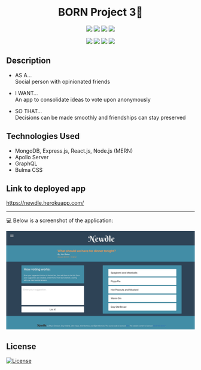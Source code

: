 <h1 align="center">BORN Project 3👋</h1>
  
<p align="center">
    <img src="https://img.shields.io/github/repo-size/arerickson28/breakoutRoomNomads" />
    <img src="https://img.shields.io/github/languages/top/arerickson28/breakoutRoomNomads"  />
    <img src="https://img.shields.io/github/issues/arerickson28/breakoutRoomNomads" />
    <img src="https://img.shields.io/github/last-commit/arerickson28/breakoutRoomNomads" >
</p>

<p align="center">
    <img src="https://img.shields.io/badge/Bulma-yellow" />
    <img src="https://img.shields.io/badge/HTML-orange" />
    <img src="https://img.shields.io/badge/CSS3-blue"  />
    <img src="https://img.shields.io/badge/React-g" />
</p>

## Description

* AS A… <br> 
Social person with opinionated friends

* I WANT… <br> 
An app to consolidate ideas to vote upon anonymously

* SO THAT… <br>
Decisions can be made smoothly and friendships can stay preserved

## Technologies Used
* MongoDB, Express.js, React.js, Node.js (MERN)
* Apollo Server
* GraphQL
* Bulma CSS

## Link to deployed app
https://newdle.herokuapp.com/

<hr>

💻 Below is a screenshot of the application:
  
![BORN Home](./images/newdle1.png)

## License

  [![License](https://img.shields.io/badge/License-MIT-brightgreen)](https://choosealicense.com/licenses/mit/)